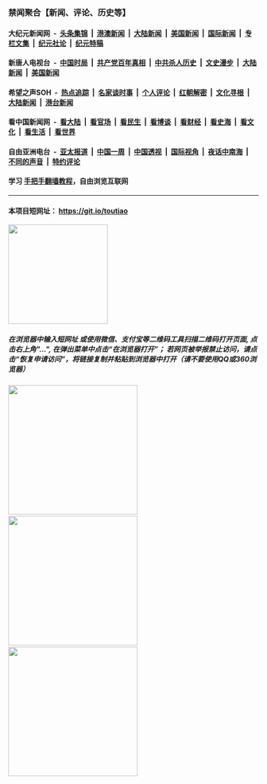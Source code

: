 ### 禁闻聚合【新闻、评论、历史等】

#### 大纪元新闻网 &nbsp;-&nbsp; [头条集锦](indexes/E头条集锦.md?t=02091155) &nbsp;|&nbsp; [港澳新闻](indexes/E港澳新闻.md?t=02091155)  &nbsp;|&nbsp; [大陆新闻](indexes/E大陆新闻.md?t=02091155) &nbsp;|&nbsp; [美国新闻](indexes/E美国新闻.md?t=02091155) &nbsp;|&nbsp; [国际新闻](indexes/E国际新闻.md?t=02091155) &nbsp;|&nbsp; [专栏文集](indexes/E专栏文集.md?t=02091155) &nbsp;|&nbsp; [纪元社论](indexes/E纪元社论.md?t=02091155) &nbsp;|&nbsp; [纪元特稿](indexes/E纪元特稿.md?t=02091155) 

#### 新唐人电视台 &nbsp;-&nbsp; [中国时局](indexes/N中国时局.md?t=02091155) &nbsp;|&nbsp; [共产党百年真相](indexes/N共产党百年真相.md?t=02091155) &nbsp;|&nbsp; [中共杀人历史](indexes/N中共杀人历史.md?t=02091155) &nbsp;|&nbsp; [文史漫步](indexes/N文史漫步.md?t=02091155) &nbsp;|&nbsp; [大陆新闻](indexes/N大陆新闻.md?t=02091155) &nbsp;|&nbsp; [美国新闻](indexes/N美国新闻.md?t=02091155)

#### 希望之声SOH &nbsp;-&nbsp; [热点追踪](indexes/H热点追踪.md?t=02091155) &nbsp;|&nbsp; [名家谈时事](indexes/H名家谈时事.md?t=02091155) &nbsp;|&nbsp; [个人评论](indexes/H个人评论.md?t=02091155)  &nbsp;|&nbsp; [红朝解密](indexes/H红朝解密.md?t=02091155) &nbsp;|&nbsp; [文化寻根](indexes/H文化寻根.md?t=02091155) &nbsp;|&nbsp; [大陆新闻](indexes/H大陆新闻.md?t=02091155) &nbsp;|&nbsp; [港台新闻](indexes/H港台新闻.md?t=02091155)

#### 看中国新闻网 &nbsp;-&nbsp; [看大陆](indexes/S看大陆.md?t=02091155) &nbsp;|&nbsp; [看官场](indexes/S看官场.md?t=02091155) &nbsp;|&nbsp; [看民生](indexes/S看民生.md?t=02091155)  &nbsp;|&nbsp; [看博谈](indexes/S看博谈.md?t=02091155) &nbsp;|&nbsp; [看财经](indexes/S看财经.md?t=02091155) &nbsp;|&nbsp; [看史海](indexes/S看史海.md?t=02091155) &nbsp;|&nbsp; [看文化](indexes/S看文化.md?t=02091155) &nbsp;|&nbsp; [看生活](indexes/S看生活.md?t=02091155) &nbsp;|&nbsp; [看世界](indexes/S看世界.md?t=02091155)

#### 自由亚洲电台 &nbsp;-&nbsp; [亚太报道](indexes/R亚太报道.md?t=02091155) &nbsp;|&nbsp; [中国一周](indexes/R中国一周.md?t=02091155) &nbsp;|&nbsp; [中国透视](indexes/R中国透视.md?t=02091155)  &nbsp;|&nbsp; [国际视角](indexes/R国际视角.md?t=02091155) &nbsp;|&nbsp; [夜话中南海](indexes/R夜话中南海.md?t=02091155) &nbsp;|&nbsp; [不同的声音](indexes/R不同的声音.md?t=02091155) &nbsp;|&nbsp; [特约评论](indexes/R特约评论.md?t=02091155)

#### 学习 [手把手翻墙教程](https://github.com/gfw-breaker/guides/wiki)，自由浏览互联网

----

#### 本项目短网址： https://git.io/toutiao
<img src="https://raw.githubusercontent.com/gfw-breaker/banned-news/master/scripts/img/qr.png" width="200px"/>  

##### 在浏览器中输入短网址 或使用微信、支付宝等二维码工具扫描二维码打开页面, 点击右上角"...", 在弹出菜单中点击“在浏览器打开”； 若网页被举报禁止访问，请点击“恢复申请访问”，将链接复制并粘贴到浏览器中打开（请不要使用QQ或360浏览器）

<img src="https://raw.githubusercontent.com/gfw-breaker/banned-news/master/scripts/img/1.png" width="260px"/> &nbsp; <img src="https://raw.githubusercontent.com/gfw-breaker/banned-news/master/scripts/img/2.png" width="260px"/> &nbsp; <img src="https://raw.githubusercontent.com/gfw-breaker/banned-news/master/scripts/img/3.png" width="260px"/>
